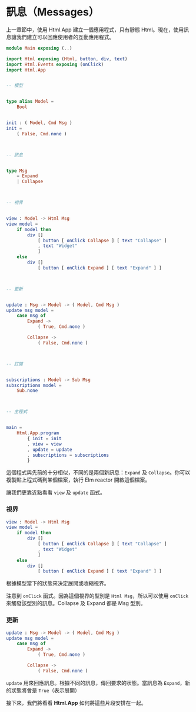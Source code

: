 # 訊息（Messages）

上一章節中，使用 Html.App 建立一個應用程式，只有靜態 Html。現在，使用訊息讓我們建立可以回應使用者的互動應用程式。

```elm
module Main exposing (..)

import Html exposing (Html, button, div, text)
import Html.Events exposing (onClick)
import Html.App


-- 模型


type alias Model =
    Bool


init : ( Model, Cmd Msg )
init =
    ( False, Cmd.none )



-- 訊息


type Msg
    = Expand
    | Collapse



-- 視界


view : Model -> Html Msg
view model =
    if model then
        div []
            [ button [ onClick Collapse ] [ text "Collapse" ]
            , text "Widget"
            ]
    else
        div []
            [ button [ onClick Expand ] [ text "Expand" ] ]



-- 更新


update : Msg -> Model -> ( Model, Cmd Msg )
update msg model =
    case msg of
        Expand ->
            ( True, Cmd.none )

        Collapse ->
            ( False, Cmd.none )



-- 訂閱


subscriptions : Model -> Sub Msg
subscriptions model =
    Sub.none



-- 主程式


main =
    Html.App.program
        { init = init
        , view = view
        , update = update
        , subscriptions = subscriptions
        }
```

這個程式與先前的十分相似，不同的是兩個新訊息：`Expand` 及 `Collapse`。你可以複製貼上程式碼到某個檔案，執行 Elm reactor 開啟這個檔案。

讓我們更靠近點看看 `view` 及 `update` 函式。

### 視界

```elm
view : Model -> Html Msg
view model =
    if model then
        div []
            [ button [ onClick Collapse ] [ text "Collapse" ]
            , text "Widget"
            ]
    else
        div []
            [ button [ onClick Expand ] [ text "Expand" ] ]
```

根據模型當下的狀態來決定展開或收縮視界。

注意到 `onClick` 函式。因為這個視界的型別是 `Html Msg`，所以可以使用 `onClick` 來觸發該型別的訊息。Collapse 及 Expand 都是 Msg 型別。

### 更新

```elm
update : Msg -> Model -> ( Model, Cmd Msg )
update msg model =
    case msg of
        Expand ->
            ( True, Cmd.none )

        Collapse ->
            ( False, Cmd.none )
```

`update` 用來回應訊息。根據不同的訊息，傳回要求的狀態。當訊息為 `Expand`，新的狀態將會是 `True`（表示展開）

接下來，我們將看看 __Html.App__ 如何將這些片段安排在一起。
